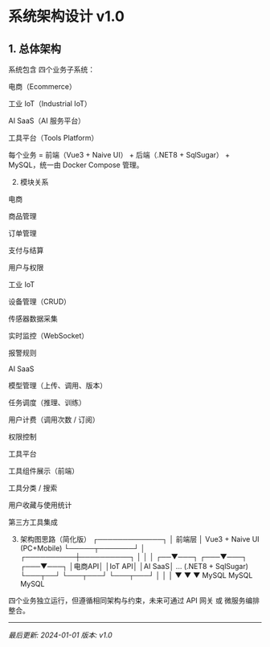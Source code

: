 # 系统架构设计 v1.0

## 1. 总体架构

系统包含 四个业务子系统：

电商（Ecommerce）

工业 IoT（Industrial IoT）

AI SaaS（AI 服务平台）

工具平台（Tools Platform）

每个业务 = 前端（Vue3 + Naive UI） + 后端（.NET8 + SqlSugar） + MySQL，统一由 Docker Compose 管理。

2. 模块关系

电商

商品管理

订单管理

支付与结算

用户与权限

工业 IoT

设备管理（CRUD）

传感器数据采集

实时监控（WebSocket）

报警规则

AI SaaS

模型管理（上传、调用、版本）

任务调度（推理、训练）

用户计费（调用次数 / 订阅）

权限控制

工具平台

工具组件展示（前端）

工具分类 / 搜索

用户收藏与使用统计

第三方工具集成

3. 架构图思路（简化版）
        ┌─────────────┐
        │   前端层    │  Vue3 + Naive UI (PC+Mobile)
        └─────┬───────┘
              │
   ┌──────────┼──────────┐
   │          │          │
┌──▼───┐  ┌───▼───┐  ┌───▼───┐
│电商API│  │IoT API│  │AI SaaS│ ... (.NET8 + SqlSugar)
└───┬──┘  └───┬───┘  └───┬───┘
    │          │          │
    ▼          ▼          ▼
 MySQL      MySQL      MySQL


四个业务独立运行，但遵循相同架构与约束，未来可通过 API 网关 或 微服务编排 整合。

---
*最后更新: 2024-01-01*
*版本: v1.0*